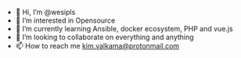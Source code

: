 - 👋 Hi, I’m @wesipls
- 👀 I’m interested in Opensource
- 🌱 I’m currently learning Ansible, docker ecosystem, PHP and vue.js
- 💞️ I’m looking to collaborate on everything and anything
- 📫 How to reach me kim.valkama@protonmail.com

<!---
wesipls/wesipls is a ✨ special ✨ repository because its `README.md` (this file) appears on your GitHub profile.
You can click the Preview link to take a look at your changes.
--->
